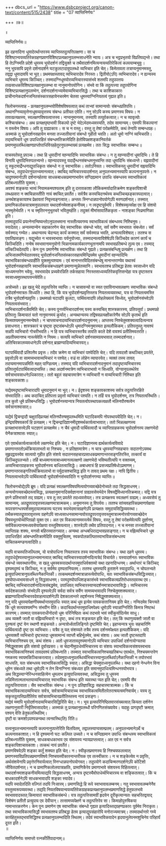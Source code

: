 +++
dbcs_url = "https://www.dsbcproject.org/canon-text/content/515/2438"
title = "07 व्याप्तिनिर्णयः"

+++
॥७॥

॥

व्याप्तिनिर्णयः॥

इह दहनादिना धूमादेरर्थान्तरस्य व्याप्तिस्तदुत्पत्तिलक्षणा। सा च विशिष्टान्वयव्यतिरेकग्रहणप्रवणविशिष्टप्रत्यक्षानुपलम्भसाधनेति न्यायः। अत्र च भट्टप्रभृतयो विप्रतिपद्यन्ते। तथा हि तेऽग्निमति प्रदेशे धूमस्य भूयोदर्शनं तद्वियुक्ते च तथैवादर्शनमित्यन्वयव्यतिरेकित्वं कल्पयाम्बभूवुः।  
ननु भूयसापि प्रवृत्ते दर्शनादर्शने घटकुलटादावुपलब्धो व्यभिचार इति चेत्। किमेतावता तत्राप्यनुमानमस्तु, तद्वद्वा धूमादावपि भा भूत्। प्रथमपक्षस्तावद् व्यभिचारादेव निरस्तः। द्वितीयो(ऽपि) व्यभिचारादेव। न ह्यन्यस्य व्यभिचारे धूमस्य किञ्चित्। तस्मादग्निधूमयोरव्यभिचारस्यासंभवे शतमपि तदुपपत्तयः तत्प्रसाधकविशिष्टप्रत्यक्षानुपलम्भा वा नानुमानोपयोगिनः। संभवे वा किं तदुत्पत्त्या तदुपयोगिना विशिष्टप्रत्यक्षानुपलम्भेन, दर्शनादर्शनाभ्यामेवाव्यभिचारसिद्धेः। तथा च काशिकाकारः प्राचीनानेकदर्शनजनितसंस्कारसहायेनचरमेण चेतसा धूमस्याग्निनियतत्वं गृह्यत इति॥

त्रिलोचनस्त्वाह - प्रत्यक्षानुपलम्भयोर्विशेषविषयत्वात् कथं ताभ्यां सामान्ययोः संबन्धप्रतिपत्तिः। अथानग्निव्यावृत्तेनाधूमव्यावृत्तस्य संबन्धः प्रतीयत एवेति। ननु सोऽपि कस्य प्रमाणस्य विषयः। न तावत्प्रत्यक्षस्य, स्वलक्षणविषयत्वात्तस्य। नाप्यनुमानस्य, तस्यापि तत्पूर्वकत्वात्। न च व्यावृत्योः कश्चित्संबन्धः। अथ प्रत्यक्षपृष्ठभावी  विकल्पो दृष्टे भेदेऽभेदमध्यवस्यति, तदेव सामान्यम्। एवमपि विकल्पानां  न वस्त्वेन विषयः। अपि तु ग्राह्याकारः। स च न वस्तु। वस्तु तु तेषां परोक्षमेवेति, कथं तेनापि सम्बन्धग्रहः। अस्माकं तु भूयोदर्शनसहायेन मनसा तज्जातीयानां संबन्धो गृहीतो भवति। अतो धूमो नाग्निं व्यभिचरति। तद्‍व्यभिचारे धूम उपाधिरहितं संबन्धमतिक्रामेदिति हेतोविपक्षशङ्कानिवर्तकं प्रमाणमुपलब्धिलक्षणप्राप्तोपाधिविरहहेतुरनुपलम्भाख्यं प्रत्यक्षमेव। ततः सिद्धः स्वाभाविकः सम्बन्धः॥

वाचस्पतेस्तु प्रपञ्चः। तथा हि धुमादीनां वह्न्यादिभिः स्वाभाविकः संबन्धः। न तु वह्न्यादीनां धूमादिभिः। ते हि  विनापि धूमादिभिरुपलभ्यन्ते। वह्न्यादयस्तु यदार्द्रेन्धनसंबन्धमनुभवन्ति तदा धूमादिभिः संबध्यन्ते। वह्नयादीनां तु स्फुटमार्द्रेन्धनाद्युपाधिकृतः संबन्धो न तु स्वाभाविकः। ततोऽनियतः। स्वाभाविकस्तु धूमादीनां वह्नयादिभिः संबन्धः, तदुपाधेरनुपलभ्यमानत्वात्। क्वचिद् व्यभिचारस्यादर्शनात् अनुपलभ्यमानस्यापि कल्पनानुपपत्तेः। न चादृश्यमानोऽपि दर्शनानर्हतया साधकबाधकप्रमाणाभावेन सग्दिह्यमान उपाधिः संबन्धस्य स्वाभाविकत्वं प्रतिबध्नातीति युक्तम्।  
अवश्यं शङ्कया भाव्यं नियामकमपश्यताम्
इति तु दत्तावकाशा लौकिकमर्यादातिक्रमेण शङ्कापिशाची लब्धप्रसरा न क्वचिन्नास्तीति नायं क्वचित् प्रवर्तेत। सर्वत्रैव कस्यचिदनर्थस्य कथञ्चिच्छङ्कास्पदत्वात्। अनर्थशङ्कायाश्च प्रेक्षावतां निवृत्त्यङ्गत्वात्। अन्ततः स्निग्धान्नपानोपयोगेऽपि मरणदर्शनात्। तस्मात् प्रामाणिकलोकयात्रामनुपालयता यथादर्शनमेवशङ्कनीयम्। न त्वदृष्टपूर्वमपि। विशेषस्मृत्यपेक्ष एव हि संशयो नास्मृतेर्भवति। न च स्मृतिरननुभूतचरे भवितुमर्हति। तदुक्तं मीमांसावार्तिककृता -
नाशङ्का निःप्रमाणिका इति।  
तस्मादुपाधिं प्रयत्नेनान्विष्यन्तोऽनुपलभमाना नास्तीत्यवगम्य स्वाभाविकत्वं संबन्धस्य निश्चिनुमः।  
स्यादेतत्। अन्यस्यान्येन  सहाकारणेन चेत् स्वाभाविकः संबन्धो  भवेत्, सर्वं सर्वेण स्वभावतः संबध्येत। सर्वं सर्वस्माद् गम्येत। अथान्यस्य चेदन्यत् कार्यं कस्मात् सर्वं सर्वस्मान्न भवति, अन्यत्वाविशेषात्। ततश्च स एवातिप्रसङ्गः। यद्युच्येत न भावस्वभावाः पर्यनुयोज्याः, तस्मादन्यत्वाविशेषेऽपि किञ्चिदेव कारणं कार्यं च किञ्चिदिति। नन्वेष स्वभावानामनुयोगो भिन्नानामकार्यकारणभूतानामपि स्वभावप्रतिबन्धे तुल्य एव। तस्माद् यत्किञ्चिदेतदपि। केन पुनः प्रमाणेनैष स्वाभाविकः संबन्धो गृह्यते। प्रत्यक्षसंबन्धिषु प्रत्यक्षेण। तथा हि अभिजातमणिभेदतत्त्ववद् भूयोदर्शनजनितसंस्कारसहायमिन्द्रियमेव धूमादीनां वह्न्यादिभिः स्वाभाविकासंबन्धग्राहीति युक्तमुत्पश्यामः। एवं मानान्तरविदितसंबन्धेषु मानान्तराण्येव यथास्वं भूयोदर्शनसहायानि स्वाभाविकसंबन्धग्रहणे प्रमाणान्युन्नेतव्यानि। स्वभावतश्च प्रतिबद्धा हेतवः स्वसाध्येन यदि साध्यमन्तरेण भवेयुः, स्वभावादेव प्रच्यवेरन्निति  तर्कसहाया निरस्तसाध्यव्यतिरेकवृत्तिसन्देहा यत्र दृष्टास्तत्र स्वसाध्यमुपस्थापयन्त्येवेति॥

अत्रोच्यते। इह खलु भेदे तदुत्पत्तिरेव व्याप्तिः। न चासावन्यो वा स्वत एवाविनाभावलक्षणः स्वाभाविकः संबन्धो भूयोदर्शनमात्रतः सिध्यति। तथा हि, किं यत्र भूयोदर्शनप्रवृत्तिस्तत्र नियतत्वव्यवस्था, यत्र वा नियतत्वमस्ति तत्रैव भूयोदर्शनप्रवृत्तिः। प्रथमपक्षे घटादपि कुलटा, पार्थिवत्वादपि लोहलेख्यत्वं सिध्येत्,  भूयोदर्शनसंभवेऽपि नियतत्वसंभवात्।  
व्यभिचारदर्शनान्नैवमिति चेत्। कस्य पुनर्व्यभिचारदर्शनम् यस्य कस्यचित् शास्त्रकारस्य, प्रतिपत्तुर्वा। प्रथमपक्षे प्रतिपत्तुः किमायातं यतो नानुमानमयं कुर्यात्। अन्यथान्यस्य तद्विषयप्रत्यक्षीकारेणैव सोऽपि कृतार्थ इति किमवश्यमनुमानमन्वेषते। न  चाप्तवचनादव्यभिचारदर्शनादनुमानम्। आप्तस्य निश्चेतुमशक्यत्वादित्यन्यत्र प्रसाधनात्। शास्त्रकारं च पृष्ट्वा दृष्टसंबन्धोऽपि धृमादग्निमनुमास्यत इत्यलौकिकम्। प्रतिपत्तुस्तु नावश्यं सन्नपि व्यभिचारो गोचरीभवति। न हि यत्र व्यभिचारस्तत्रैव तावति काले देशे वावश्यं प्रतीतिमवतरति। अप्रतीयमानश्च नास्त्येवेति न नियमः। सत्यपि व्यभिचारे दर्शनसामग्रयभावात् तस्मादर्शनात्। अतिचिरकालव्यवधानेऽपि दर्शनात् ब्राह्मण्यादिव्यभिचारवत्॥

घटपार्थिवादौ प्रतिपत्तैव प्रवृत्तः। तदैव क्रमेण वा व्यभिचारं पश्येदिति चेत्। यदि तावदसौ कथञ्चित् प्रवर्तते, प्रवृत्तोऽपि वा सामग्र्यभावाव्यभिचारं न पश्येत्। वज्रं वा लोहेन व्यापारयेत्। व्यक्तं तस्य तावत् तदप्यमानमापन्नमिति महत् पाण्डित्यम्। तस्माद् यदि व्यभिचारादर्शनादनुमानं तदादृष्टव्यभिचारस्य प्रतिपत्तुर्घटपार्थिवत्वादप्यस्ति। तथा अदर्शनमात्रेण व्यभिचाराभावो न सिध्यति, योग्यानुपलब्धेरेव सर्वत्राभावसाधनेऽधिकारात्। ततो बहुलं सहचारमात्रेण न व्यभिचारी न वाव्यभिचारी निश्चित इति शङ्कावकाशः॥

यद्येवमदृष्टव्यभिचारादपि धूमादनुमानं मा भूत्। न। ईदृशस्य शङ्कावकाशस्य सर्वत्र तदुत्पत्तिरहिते संभवादिति। अथ कदाचित् प्रतिपत्ता प्रवृत्तो  व्यभिचारं पश्यति। न तर्हि यत्र भूयोदर्शनम्, तत्र नियतत्वस्थितिः। तत्र कुतो धूमे प्रतिबन्धसिद्धिः। भूयोदर्शनस्यान्यत्र नियतत्वोपस्थापकत्वक्षतौ मलिनपौरुषत्वेन सर्वत्रानाश्वासात्॥

यद्येवं द्विचन्द्रादौ चक्षुरादिप्रत्यक्षं मलिनपौरुषमुपलब्धमिति घटादिकमपि नोपस्थापयेदिति चेत्। न। इन्द्रियविषयकार्यं हि प्रत्यक्षम्। न द्विचन्द्रादिज्ञानमीदृशमर्थकार्यत्वाभावात्। ततो  भिन्नलक्षणस्य प्रत्यक्षाभासत्त्वेऽपि घटज्ञानं प्रत्यक्षमेव। न चैवं धूमादौ पार्थिवत्वादौ च व्याप्तिग्राहकस्य भूयोदर्शनस्य लक्षणभेदो येनैकत्राश्वासः स्यात्॥

एते एवार्थकार्यत्वाकार्यत्वे लक्षणभेद इति चेत्। न। घटादिज्ञानस्य ह्यर्थकार्यत्वविवादे प्रमाणान्तरतोऽर्थक्रियालाभतो वा निश्चयः , न प्रतिज्ञामात्रेण। न चात्र धूमस्याग्निसहचारः सदातनोऽयमथ सुहृद्‍द्वयस्येव सात्ययो गृहीत इति संशये सदातनसहचारप्रसाधकप्रमाणान्तरसङ्गतिरस्ति, तत्कार्यं वा किञ्चिदुपलभ्यते। तर्हि बाध्यमानत्वाबाध्यमानत्वलक्षणो लक्षणभेदो भविष्यतीत्यपि न वक्तव्यम्, अव्यभिचारग्राहकस्य भूयोदर्शनस्य बाधितत्वासिद्धेः। अबाधमात्रं हि प्रसज्यप्रतिषेधोऽप्रमाणम्। प्रमाणान्तरसङ्गतिरर्थक्रियालाभो वा पर्युदासश्चासिद्ध इति न तावत् प्रथमः पक्षः। नापि द्वितीयः। नियतत्वाभावेऽपि पार्थिवत्वादौ भूयोदर्शनसंभवादिति न भूयोदर्शनगम्या व्याप्तिः॥

त्रिलोचनचोद्येऽपि ब्रूमः। यदि प्रत्यक्षं स्वलक्षणविषयमित्ययोगव्यवच्छेदेनोच्यते तदा  सिद्धसाधनम्। अन्ययोगव्यवच्छेदस्त्वसिद्धः, प्रत्यक्षानुमानादिसर्वज्ञानानां  ग्राह्यावसेयभेदेन विषयद्वैविध्यानतिक्रमात्। यद्वि यत्र ज्ञाने प्रतिभासते तद् ग्राह्यम्। यत्र तु तत् प्रवर्तते तदध्यवसेयत्। तत्र प्रत्यक्षस्य स्वलक्षणं ग्राह्यम्। अध्यवसेयं तु सामान्यम्, अतद्रूपपरावृत्तस्वलक्षणमात्रात्मकम्। अनुमानस्य तु विपर्ययः। ततश्च सांव्यवहारिकप्रमाणापेक्षया रूपरसगन्धस्पर्शसमुदायात्मकस्य घटस्य रूपभेदमात्रग्रहणेऽपि प्रत्यक्षतः समुदायसिद्धिव्यवस्था। तथैकस्यातद्रूपपरावृत्तस्य  ग्रहणेऽपि साध्यसाधनसामान्ययोरतद्रूपपरावृत्तवस्तुमात्रात्मनोरयोगव्यवच्छेदेन विषयभूतयोर्व्याप्तिग्रहो युक्त  एव। अत एव विकल्पानामवस्त्वेव विषयः, वस्तु तु तेषां परोक्षमेवेत्यपि दुर्ज्ञानम्, सर्वविकल्पानामध्यवसेयापेक्षया वस्तुविषयत्वात्। शास्त्रेऽपि तथैव प्रतिपादनात्। न च मनसा तज्जातीयानां व्याप्तिग्रहः शक्यः, मनसो बहिरस्वातन्त्र्यात्। अन्यथा अन्धबधिराद्यभावप्रसङ्गात्। न च वह्निव्यभिचारे धूम उपाधिरहितं आंबन्धमतिक्रामेदिति वक्तुमुचितम्, स्वकपोलकल्पितस्वाभाविकसंबन्धस्य याचितकमण्डनत्वादिति॥

यदपि  वाचस्पतिजल्पितम्, यो  यत्रोपाधिना नियतस्तत्र तस्य स्वाभाविकः संबन्धः। यथा दहने धूमस्य। तदुपाधेर्दृश्यस्यानुपलभ्यमानत्वात् क्वचिद् व्यभिचारस्यादर्शनादित्यत्रेदं विचार्यते। यस्यादर्शनतः स्वाभाविकः संबन्धो व्यवस्थापनीयः, स खलु धूमस्वरूपादर्थान्तरमुपाधिर्वक्तव्यो यथा दहनादिन्धनम्। अर्थान्तरं च किञ्चिद् दृश्यमदृश्यं च किञ्चित्, न तु सर्वमेव दृश्यतानियतम्। ततश्च धूमस्यापि हुताशने स्यादुपाधिः, न चोपलभ्यते इत्युपाधिमात्रानुपलब्धिरनैकान्तिकी। तत्कथमदर्शनमात्रान्नास्त्येवोपाधिः, यतः स्वाभाविकसंबन्धसिद्धिःस्यात्। दृश्योपाध्यभावसाधने तु  सिद्धसाधनम्। परमदृश्योपाधिशङ्कासंभवे स्वाभाविकत्वप्रतिरोधस्तदवस्थ एव। क्वचिद् व्यभिचारादर्शनादित्यसंबद्धमेव,  उपाधिवत् व्यभिचारस्याप्यदर्शनमात्रादभावासिद्धेः। व्यभिचारस्य सर्वदेशकालयोः संभवेऽपि दृश्यत्वेऽपि सर्वदा सर्वत्र  सर्वेण सामग्र्यभावादपि निश्चेतुमशक्यत्वात्। ब्राह्मण्यादिव्यभिचारवदेवाहत्यादर्शनेऽपि देशकालान्तरे तद्दर्शनस्य निषेद्धुमशक्यत्वात्।  
ननु यदि धूमस्यापेक्षणीयमर्थान्तरमुपाधिः स्यात् कथं धूम  इत्येव पावकसत्तानियम इति चेत्। नन्विदमेव चिन्त्यते किं धूमे सत्यवश्यमग्निः संभवीन वेति। कदाचिदर्थान्तरमुपाधिमपेक्ष्य धूमोऽपि स्यान्नाग्निरिति किमत्र निष्टब्धं कारणम्। तस्मात् पावकपराधीनोदयो धूमः परिनिष्ठितः कथं तदभावे भावं स्वीकुर्यादित्येव साधु।  
अथ व्यक्तौ जातौ वा वह्निव्यभिचारो न दृष्टः, कथं तत्र शङ्कयत इति चेत्। तत् किं स्थाणुव्यक्तौ जातौ वा पुरुषत्वं दृष्टं येन स्थाणौ शङ्कयते। अन्यत्रोर्ध्वतालिङ्गिते दृष्टमिति चेत्। इहाप्यन्यत्र भूयः सहचारिणि पार्थिवत्वादौ दृष्ट  एव व्यभिचारः। यत्रैव तु यत् संशय्यते तत्रैव तस्य दर्शनमपेक्ष्यत इत्यलौकिकम्। यदि धूमव्यक्तौ व्यभिचारो दृष्टस्तदा धूमसामान्यं व्याप्तौ बहिर्भूतमेव, कथं संशयः। अथ जातौ दृष्टस्तदापि व्यभिचारनिश्चय एव, कथं संशयः। अतो धूमजातावदृश्यमानोऽपि व्यभिचार उपाधिर्वा दर्शनायोग्यतया निषेद्धुमशक्य इति संशयो  दुर्वारप्रसरः। स चेदानीमुपाधेर्व्यभिचारस्य वा संशयः स्वाभाविकत्वसंशयस्वभावः स्वाभाविकत्वनिश्चयं तावदवश्यं  प्रतिबध्नाति। तस्मात् स्वाभाविकत्वनिश्चयप्रतिबन्ध एवार्थतः, निश्चयमन्तरेण गमकस्य स्वयमकिञ्चित्करत्वात्। तदेवमुपाध्यनुपलब्धिर्व्यभिचारस्यानुपलब्धिर्वाऽनैकान्तिकी न तयोरभावं साधयति, यतः संबन्धस्य स्वाभाविकत्वसिद्धिः स्यात्। असिद्धा चेयमुपाध्यनुपलब्धिः। यथा दहनो नेन्धनेन विना धूमेन संबध्यते तथा धूमोऽपि न तेन विनाग्निना संबध्यत इति समानमुपाधित्वमिन्धनस्योभयत्र।  
अथ सिद्धस्याग्नेरिन्धनसाहित्येन धूमलाभ इत्युपाधिव्यवस्था, असिद्धस्य तु धूमस्य तन्निमित्तात्मलाभतयाव्यभिचारात् स्वाभाविकः संबन्ध इति व्यवस्था प्यत इति चेत्। एवमपि  सैव तदुत्पत्तिरायाता। सैव स्वाभाविकः संबन्धः। न पुनः प्रतिज्ञासिद्धः सहचारमात्रात्मकः। किं च स्वाभाविकत्वादव्यभिचारः सर्वत्र, सर्वत्राव्यभिचाराच्च स्वाभाविकत्वमितीतरेतराश्रयत्वमनिवार्यम्। यस्य तु सकृत्तदुत्पत्तिप्रतीतिरेव सर्वत्राव्यभिचारप्रतीतिस्तस्य नायं प्रसङ्गः।  
यद्येवं ममापि भूयोदर्शनादव्यभिचारसिद्धिरिति चेत्। न। भूय इत्यपरिनिष्ठितवारसंख्यत्वात् कियता दर्शनेन लक्षणानुसारी निर्वृतिमासादयेत्। अस्माकं तु प्रत्यक्षानुपलब्धौ परिगणितसंख्यावेव। यदाहुः 
प्रागदृष्टौ क्रमात् पश्यन् वेत्ति हेतुफलस्थितिम्।  
दृष्टौ वा क्रमशोऽपश्यन्नन्यथा त्वनवस्थि(ति) रिति॥

यत्त्वनुपलभ्यमानस्यापि कल्पनानुपपत्तेरिति विलपितम्, तद्वालस्याप्यसाम्प्रतम्। अनुपलभ्यमानेऽर्थे च कल्पनावकाशात्। न हि दृश्यमानो घटः कल्पित उच्यते। न च सन्दिह्यमान उपाधिः संबन्धस्य स्वाभाविकत्वं प्रतिबध्नातीति युक्तम्, साधकबाधकाभाव एव संशयस्य न्यायप्राप्तत्वात्। अत एव न सर्वत्र शङ्कापिशाचावकाशः। तत्कथं नायं प्रवर्तेतं।  
प्रमाणविषयेऽपि शङ्का कर्तुं शक्यत इति चेत्। न। स्वीकृतप्रमाणस्य हि निश्चयफलत्वात् प्रमाणस्याविप्रतिपन्नप्रमाणविषये निश्चयस्वीकारनान्तरीयक एव तत्स्वीकारः। न च शङ्केत्येव न प्रवृत्तिः, अर्थसंशयेनापि प्रवृत्तेरनिवार्यत्वात् स्निग्धान्नपानोपयोगवत्। तदुपयोगे कदाचिन्मरणदर्शनेऽपि कोटिशो जीवितदर्शनात्। न च प्रामाणिकलोलयात्राक्षतिः, प्रामाणिकैरेव प्रमाणाभावे संशयस्य विहितत्वात्। यथादर्शनमाशङ्कनीयमित्याद्यपि सिद्धसाधनम्, अन्यत्र दृष्टस्यैवोपाधेर्व्यभिचारस्य वा शङ्कितत्वात्। किं च बाधकादर्शनेऽपि साधकभावादपि शङ्का स्यादेव।  
यदपि स्यादेतदिति वल्गितं तदपि निःसारम्। प्रमाणसिद्धे हि रूपे स्वाभावावलम्बनम्। नतु स्वभावावलम्बनेनैव वस्तुस्वरूपव्यवस्था। तद्यदि नियतविषयान्वयव्यतिरेकग्राहकप्रत्यक्षानुपलम्भप्रमाणसिद्धे हेतुफलभावे स्वभाववादस्तत् किमायातं स्वाभाविकसंबन्धे। यत्र तदुत्पत्तिसामग्रीं हृदयेन दूरीकृत्यान्यतः सहचरितद्वयाद् विशेषंण प्रतीतौ प्रत्युपाय एव देवीयान्। तत्सामग्र्यपेक्षणे च तदुत्पत्तिरेव  सा। किमाहोपुरुषिकया नामान्तरकरणेन। केन पुनः प्रमाणेन एष स्वाभाविकः संबन्धो गृह्यत इत्यादिस्तद्ग्रहणप्रकारः पूर्वमेव निराकृतः। तथा स्वाभाविकत्वासिद्धौ स्वभावतश्च प्रतिबद्धा हेतव इत्याद्युपसंहारोपि मनोराज्यमात्रम्। तस्मादर्थान्तरे  गम्ये कार्यहेतुस्तद्भावसिद्धिश्च  प्रत्यक्षानुपलम्भादिति स्थितम्। तदेवं स्वाभाविकवादेन हृदयानुलेपनमशुचिनेव परिहार्यं दूरत इति।  
॥

व्याप्तिनिर्णयः समाप्तो रत्नकीर्तिपादानाम्॥

